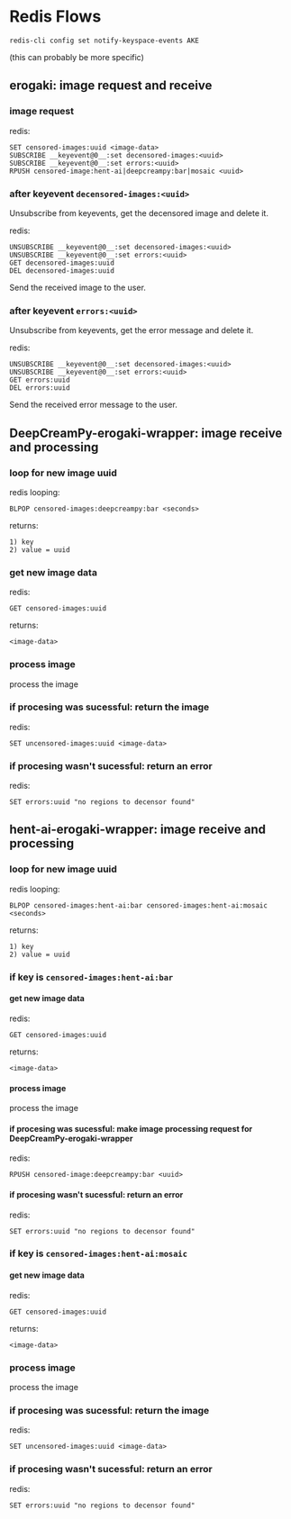 # Redis Flows

```
redis-cli config set notify-keyspace-events AKE
```

(this can probably be more specific)

## erogaki: image request and receive

### image request

redis:

```
SET censored-images:uuid <image-data>
SUBSCRIBE __keyevent@0__:set decensored-images:<uuid>
SUBSCRIBE __keyevent@0__:set errors:<uuid>
RPUSH censored-image:hent-ai|deepcreampy:bar|mosaic <uuid>
```

### after keyevent `decensored-images:<uuid>`

Unsubscribe from keyevents, get the decensored image and delete it.

redis:

```
UNSUBSCRIBE __keyevent@0__:set decensored-images:<uuid>
UNSUBSCRIBE __keyevent@0__:set errors:<uuid>
GET decensored-images:uuid
DEL decensored-images:uuid
```

Send the received image to the user.

### after keyevent `errors:<uuid>`

Unsubscribe from keyevents, get the error message and delete it.

redis:

```
UNSUBSCRIBE __keyevent@0__:set decensored-images:<uuid>
UNSUBSCRIBE __keyevent@0__:set errors:<uuid>
GET errors:uuid
DEL errors:uuid
```

Send the received error message to the user.

## DeepCreamPy-erogaki-wrapper: image receive and processing

### loop for new image uuid

redis looping:

```
BLPOP censored-images:deepcreampy:bar <seconds>
```

returns:

```
1) key
2) value = uuid
```

### get new image data

redis:

```
GET censored-images:uuid
```

returns:

```
<image-data>
```

### process image

process the image

### if procesing was sucessful: return the image

redis:

```
SET uncensored-images:uuid <image-data>
```

### if procesing wasn't sucessful: return an error

redis:

```
SET errors:uuid "no regions to decensor found"
```

## hent-ai-erogaki-wrapper: image receive and processing

### loop for new image uuid

redis looping:

```
BLPOP censored-images:hent-ai:bar censored-images:hent-ai:mosaic <seconds>
```

returns:

```
1) key
2) value = uuid
```

### if key is `censored-images:hent-ai:bar`

#### get new image data

redis:

```
GET censored-images:uuid
```

returns:

```
<image-data>
```

#### process image

process the image

#### if procesing was sucessful: make image processing request for DeepCreamPy-erogaki-wrapper

redis:

```
RPUSH censored-image:deepcreampy:bar <uuid>
```

#### if procesing wasn't sucessful: return an error

redis:

```
SET errors:uuid "no regions to decensor found"
```

### if key is `censored-images:hent-ai:mosaic`

#### get new image data

redis:

```
GET censored-images:uuid
```

returns:

```
<image-data>
```

### process image

process the image

### if procesing was sucessful: return the image

redis:

```
SET uncensored-images:uuid <image-data>
```

### if procesing wasn't sucessful: return an error

redis:

```
SET errors:uuid "no regions to decensor found"
```
